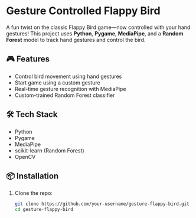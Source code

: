 # Gesture Controlled Flappy Bird

A fun twist on the classic Flappy Bird game—now controlled with your hand gestures! This project uses **Python**, **Pygame**, **MediaPipe**, and a **Random Forest** model to track hand gestures and control the bird.

## 🎮 Features

- Control bird movement using hand gestures
- Start game using a custom gesture
- Real-time gesture recognition with MediaPipe
- Custom-trained Random Forest classifier

## 🛠 Tech Stack

- Python
- Pygame
- MediaPipe
- scikit-learn (Random Forest)
- OpenCV

## 📦 Installation

1. Clone the repo:
   ```bash
   git clone https://github.com/your-username/gesture-flappy-bird.git
   cd gesture-flappy-bird
